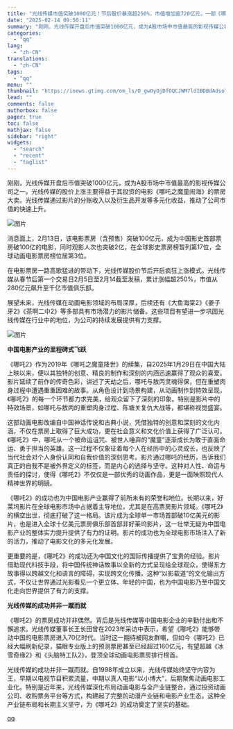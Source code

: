 ```yaml
---
title: "光线传媒市值突破1000亿元！节后股价暴涨超250%，市值增加逾720亿元，一部《哪吒2》如何撑起千亿市值？"
date: "2025-02-14 09:50:11"
summary: "刚刚，光线传媒开盘后市值突破1000亿元，成为A股市场中市值最高的影视传媒公司之一。光线传媒的股价上..."
categories:
  - "qq"
lang:
  - "zh-CN"
translations:
  - "zh-CN"
tags:
  - "qq"
menu: ""
thumbnail: "https://inews.gtimg.com/om_ls/O_gwOyOjDfOQCJWM7ldIBDBdAdsoTzWz2jXzFszf7uHZsAA_640360/0"
lead: ""
comments: false
authorbox: false
pager: true
toc: false
mathjax: false
sidebar: "right"
widgets:
  - "search"
  - "recent"
  - "taglist"
---
```


刚刚，光线传媒开盘后市值突破1000亿元，成为A股市场中市值最高的影视传媒公司之一。光线传媒的股价上涨主要得益于其投资的电影《哪吒之魔童闹海》的票房大卖。光线传媒通过影片的分账收入以及衍生品开发等多元化收益，推动了公司市值的快速上升。

![图片](https://inews.gtimg.com/om_bt/OFXl1JE_6VqLgxWgafVymv1Rr2UBnFj-xN3dsyLY8Bhp4AA/641)

消息面上，2月13日，该电影票房（含预售）突破100亿元，成为中国影史首部票房破100亿的电影，同时观影人次也突破2亿，在全球影史票房榜暂列第17位，全球动画电影票房榜位居第3位。

在电影票房一路高歌猛进的带动下，光线传媒股价节后开启疯狂上涨模式。光线传媒从春节后第一个交易日2月5日至2月14截至发稿，累计涨幅超250%，市值从280亿元飙升至千亿市值俱乐部。

展望未来，光线传媒在动画电影领域的布局深厚，后续还有《大鱼海棠2》《姜子牙2》《茶啊二中2》等多部具有市场潜力的影片储备。这些项目有望进一步巩固光线传媒在行业中的地位，为公司的持续发展提供有力支撑。

![图片](https://inews.gtimg.com/om_bt/OTdQh3_TEvU6AgI67Mvh8tomBGPPLTQYLch4zysnc0RJcAA/641)

**中国电影产业的里程碑式飞跃**

《哪吒2》作为2019年《哪吒之魔童降世》的续集，自2025年1月29日在中国大陆上映以来，便以其独特的创意、精良的制作和深刻的内涵迅速赢得了观众的喜爱。影片延续了前作的传奇色彩，讲述了天劫之后，哪吒与敖丙灵魂得保，但在重塑肉身过程中遭遇重重困难的故事。从角色设计到场景构建，从动画制作到特效呈现，《哪吒2》的每一个环节都力求完美，给观众留下了深刻的印象。特别是影片中的特效场景，如哪吒与敖丙的重塑肉身过程、陈塘关复仇大战等，都堪称视觉盛宴。

这部动画电影改编自中国神话传说和古典小说，凭借独特的创意和深刻的文化内涵，不仅在票房上取得了巨大成功，更在社会意义和文化价值上获得了广泛认可。《哪吒2》中，哪吒从一个被命运诅咒、被世人唾弃的“魔童”逐渐成长为敢于直面命运、勇于担当的英雄。这一过程不仅象征着每个人在经历中的心灵成长，也反映了当代社会对个人身份认同和自我价值的深刻思考。影片通过哪吒的经历，告诉我们真正的自我不是被外界定义的标签，而是内心的选择与坚守。这种对人性、命运与责任的探讨，使得《哪吒2》不仅仅是一部优秀的动画作品，更是一面映照现代人精神世界的明镜。

《哪吒2》的成功也为中国电影产业赢得了前所未有的荣誉和地位。长期以来，好莱坞影片在全球电影市场中占据着主导地位，尤其是在高票房影片领域。《哪吒2》的横空出世，彻底打破了这一格局。该片成为全球单一市场首部破10亿美元的影片，也是进入全球十亿美元票房俱乐部首部非好莱坞影片，这一壮举无疑为中国电影产业的整体实力提升提供了有力的证明。影片的成功也为全球电影市场注入了新的活力，推动了电影文化的多元化发展。

更重要的是，《哪吒2》的成功还为中国文化的国际传播提供了宝贵的经验。影片借助现代科技手段，将中国传统神话故事以全新的方式呈现给全球观众，使得东方故事得以跨越文化和语言的障碍，实现跨文化传播。这种“以影载道”的文化输出方式，不仅让世界通过光影看见一个更立体、年轻的中国，也为中国电影乃至中国文化走向世界提供了有力的支撑。

**光线传媒的成功并非一蹴而就**

《哪吒2》的票房成功并非偶然。背后是光线传媒等中国电影企业的辛勤付出和不懈追求。光线传媒董事长王长田曾在2023年采访中表示，希望《哪吒2》能够带动中国的电影票房进入70亿时代。当时这一期待被网友群嘲，但如今《哪吒2》已经大幅刷新纪录，猫眼专业版上的预测票房甚至已经超过160亿元，有望超越《冰雪奇缘2》和《头脑特工队2》，登顶全球动画电影票房排行榜首。

光线传媒的成功并非一蹴而就。自1998年成立以来，光线传媒始终坚守内容为王，早期以电视节目积累流量，中期以真人电影“以小博大”，后期聚焦动画电影工业化。特别是近年来，光线传媒深化布局动画电影与全产业链整合，通过投资动画公司、收购票务平台等方式，构建起了完整的动漫产业链和电影产业生态。这种全产业链布局和长期主义坚守，为《哪吒2》的成功奠定了坚实的基础。

[qq](https://new.qq.com/rain/a/20250214A024RF00)
